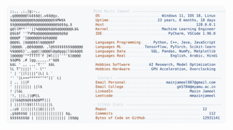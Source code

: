 <picture>
  <source srcset="https://raw.githubusercontent.com/mmazinjameel/mmazinjameel/main/dark_mode.svg?v=1753280022" media="(prefers-color-scheme: dark)">
  <img src="https://raw.githubusercontent.com/mmazinjameel/mmazinjameel/main/light_mode.svg?v=1753280022">
</picture>
